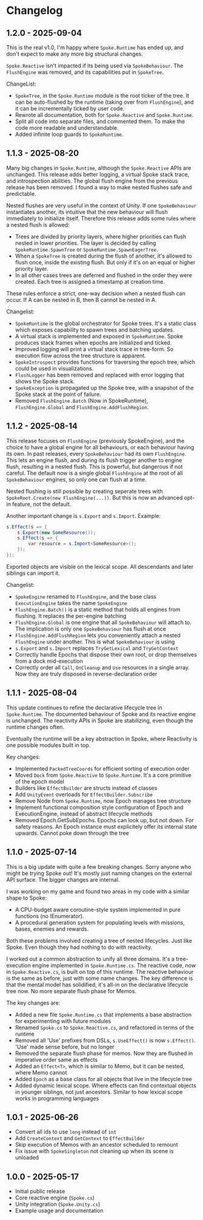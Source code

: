 # Changelog

## 1.2.0 - 2025-09-04

This is the real v1.0, I'm happy where `Spoke.Runtime` has ended up, and don't expect to make any more big structural changes.

`Spoke.Reactive` isn't impacted if its being used via `SpokeBehaviour`. The `FlushEngine` was removed, and its capabilities put in `SpokeTree`.

ChangeList:

- `SpokeTree`, in the `Spoke.Runtime` module is the root ticker of the tree. It can be auto-flushed by the runtime (taking over from `FlushEngine`), and it can be incrementally ticked by user code.
- Rewrote all documentation, both for `Spoke.Reactive` and `Spoke.Runtime`.
- Split all code into separate files, and commented them. To make the code more readable and understandable.
- Added infinite loop guards to `SpokeRuntime`.

## 1.1.3 - 2025-08-20

Many big changes in `Spoke.Runtime`, although the `Spoke.Reactive` APIs are unchanged. This release adds better logging, a virtual Spoke stack trace, and introspection abilities. The global flush engine from the previous release has been removed. I found a way to make nested flushes safe and predictable.

Nested flushes are very useful in the context of Unity. If one `SpokeBehaviour` instantiates another, its intuitive that the new behaviour will flush immediately to initialize itself. Therefore this release adds some rules where a nested flush is allowed:

- Trees are divided by priority layers, where higher priorities can flush nested in lower priorities. The layer is decided by calling `SpokeRuntime.SpawnTree` or `SpokeRuntime.SpawnEagerTree`.
- When a `SpokeTree` is created during the flush of another, it's allowed to flush once, inside the existing flush. But only if it's on an equal or higher priority layer.
- In all other cases trees are deferred and flushed in the order they were created. Each tree is assigned a timestamp at creation time.

These rules enforce a strict, one-way decision when a nested flush can occur. If A can be nested in B, then B cannot be nested in A.

Changelist:

- `SpokeRuntime` is the global orchestrator for Spoke trees. It's a static class which exposes capability to spawn trees and batching updates.
- A virtual stack is implemented and exposed in `SpokeRuntime`. Spoke produces stack frames when epochs are initialized and ticked.
- Improved logging will print a virtual stack trace in tree-form. So execution flow across the tree structure is apparent.
- `SpokeIntrospect` provides functions for traversing the epoch tree, which could be used in visualizations.
- `FlushLogger` has been removed and replaced with error logging that shows the Spoke stack.
- `SpokeException` is propagated up the Spoke tree, with a snapshot of the Spoke stack at the point of failure.
- Removed `FlushEngine.Batch` (Now in SpokeRuntime), `FlushEngine.Global` and `FlushEngine.AddFlushRegion`.

## 1.1.2 - 2025-08-14

This release focuses on `FlushEngine` (previously SpokeEngine), and the choice to have a global engine for all behaviours, or each behaviour having its own. In past releases, every `SpokeBehaviour` had its own `FlushEngine`. This lets an engine flush, and during its flush trigger another to engine flush, resulting in a nested flush. This is powerful, but dangerous if not careful. The default now is a single global `FlushEngine` at the root of all `SpokeBehaviour` engines, so only one can flush at a time.

Nested flushing is still possible by creating seperate trees with `SpokeRoot.Create(new FlushEngine(...))`. But this is now an advanced opt-in feature, not the default.

Another important change is `s.Export` and `s.Import`. Example:

```cs
s.Effect(s => {
    s.Export(new SomeResource());
    s.Effect(s => {
        var resource = s.Import<SomeResource>();
    });
});
```

Exported objects are visible on the lexical scope. All descendants and later siblings can import it.

Changelist:

- `SpokeEngine` renamed to `FlushEngine`, and the base class `ExecutionEngine` takes the name `SpokeEngine`
- `FlushEngine.Batch()` is a static method that holds all engines from flushing. It replaces the per-engine batching
- `FlushEngine.Global` is one engine that all `SpokeBehaviour` will attach to. The implication is only one `SpokeBehaviour` has flush at once
- `FlushEngine.AddFlushRegion` lets you conveniently attach a nested `FlushEngine` under another. This is what `SpokeBehaviour` is using
- `s.Export` and `s.Import` replaces `TryGetLexical` and `TryGetContext`
- Correctly handle Epochs that dispose their own root, or drop themselves from a dock mid-execution
- Correctly order all `Call`, `OnCleanup` and `Use` resources in a single array. Now they are truly disposed in reverse-declaration order

## 1.1.1 - 2025-08-04

This update continues to refine the declarative lifecycle tree in `Spoke.Runtime`. The documented behaviour of Spoke and its reactive engine is unchanged. The reactivity APIs in Spoke are stabilizing, even though the runtime changes often.

Eventually the runtime will be a key abstraction in Spoke, where Reactivity is one possible modules built in top.

Key changes:

- Implemented `PackedTreeCoords` for efficient sorting of execution order
- Moved `Dock` from `Spoke.Reactive` to `Spoke.Runtime`. It's a core primitive of the epoch model
- Builders like `EffectBuilder` are structs instead of classes
- Add `UnityEvent` overloads for `EffectBuilder.Subscribe`
- Remove Node from `Spoke.Runtime`, now Epoch manages tree structure
- Implement functional composition style configuration of Epoch and ExecutionEngine, instead of abstract lifecycle methods
- Removed Epoch.GetSubEpochs. Epochs can look up, but not down. For safety reasons. An Epoch instance must explicitely offer its internal state upwards. Cannot poke down through the tree

## 1.1.0 - 2025-07-14

This is a big update with quite a few breaking changes. Sorry anyone who might be trying Spoke out! It's mostly just naming changes on the external API surface. The bigger changes are internal.

I was working on my game and found two areas in my code with a similar shape to Spoke:

- A CPU-budget aware coroutine-style system implemented in pure functions (no IEnumerator).
- A procedural generation system for populating levels with missions, bases, enemies and rewards.

Both these problems involved creating a tree of nested lifecycles. Just like Spoke. Even though they had nothing to do with reactivity.

I worked out a common abstraction to unify all three domains. It's a tree-execution engine implemented in `Spoke.Runtime.cs`. The reactive code, now in `Spoke.Reactive.cs`, is built on top of this runtime. The reactive behaviour is the same as before, just with some name changes. The key difference is that the mental model has solidified, it's all-in on the declarative lifecycle tree now. No more separate flush phase for Memos.

The key changes are:

- Added a new file `Spoke.Runtime.cs` that implements a base abstraction for experimenting with future modules
- Renamed `Spoke.cs` to `Spoke.Reactive.cs`, and refactored in terms of the runtime
- Removed all 'Use' prefixes from DSLs, `s.UseEffect()` is now `s.Effect()`. 'Use' made sense before, but no longer
- Removed the separate flush phase for memos. Now they are flushed in imperative order same as effects
- Added an `Effect<T>`, which is similar to Memo, but it can be nested, where Memo cannot
- Added `Epoch` as a base class for all objects that live in the lifecycle tree
- Added dynamic lexical scope. Where effects can find contextual objects in younger siblings, not just ancestors. Similar to how lexical scope works in programming languages

## 1.0.1 - 2025-06-26

- Convert all ids to use `long` instead of `int`
- Add `CreateContext` and `GetContext` to `EffectBuilder`
- Skip execution of Memos with an ancestor scheduled to remount
- Fix issue with `SpokeSingleton` not cleaning up when its scene is unloaded

## 1.0.0 - 2025-05-17

- Initial public release
- Core reactive engine (`Spoke.cs`)
- Unity integration (`Spoke.Unity.cs`)
- Example usage and documentation
